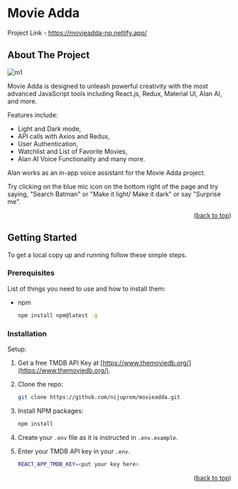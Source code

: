 # Movie Adda

Project Link - https://movieadda-np.netlify.app/

<!-- ABOUT THE PROJECT -->
## About The Project

![m1](https://user-images.githubusercontent.com/111877615/229993017-accdb816-bfdb-4d38-9d1b-c53c9f21b333.png)

Movie Adda is designed to unleash powerful creativity with the most advanced JavaScript tools including React.js, Redux, Material UI, Alan AI, and more.

Features include:

-   Light and Dark mode,
-   API calls with Axios and Redux,
-   User Authentication,
-   Watchlist and List of Favorite Movies,
-   Alan AI Voice Functionality and many more.

Alan works as an in-app voice assistant for the Movie Adda project.

Try clicking on the blue mic icon on the bottom right of the page and try saying, "Search Batman" or "Make it light/ Make it dark" or say "Surprise me".

<p align="right">(<a href="#top">back to top</a>)</p>

<!-- GETTING STARTED -->
## Getting Started

To get a local copy up and running follow these simple steps.

### Prerequisites

List of things you need to use and how to install them:
* npm
  ```sh
  npm install npm@latest -g
  ```

### Installation

Setup:

1. Get a free TMDB API Key at [https://www.themoviedb.org/](https://www.themoviedb.org/).
2. Clone the repo:
   ```sh
   git clone https://github.com/nijuprem/movieadda.git
   ```
3. Install NPM packages:
   ```sh
   npm install
   ```
4. Create your `.env` file as it is instructed in `.env.example`.
5. Enter your TMDB API key in your `.env`.

   ```sh
   REACT_APP_TMDB_KEY=<put your key here>
   ```

<p align="right">(<a href="#top">back to top</a>)</p>
